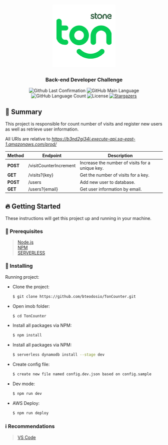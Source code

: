<h1 align="center">
  <img alt="tonStone" title="tonStone" src=".github/ton.png" width="200px" />
</h1>

<h3 align="center">
  Back-end Developer Challenge
</h3>

<p align="center">
  <img alt = "Github Last Confirmation" src = "https://img.shields.io/github/last-commit/Bteodosio/TonCounter">
  <img alt = "GitHub Main Language" src = "https://img.shields.io/github/languages/top/Bteodosio/TonCounter">
  <img alt="GitHub Language Count" src="https://img.shields.io/github/languages/count/Bteodosio/TonCounter?color=%2304D361">
  <img alt="License" src="https://img.shields.io/badge/license-MIT-%2304D361">

  <a href="https://github.com/Bteodosio/TonCounter/stargazers">
    <img alt="Stargazers" src="https://img.shields.io/github/stars/Bteodosio/TonCounter?style=social">
  </a>
</p>

## :page_with_curl: Summary

This project is responsible for count number of visits and register new users as well as retrieve user information.

All URIs are relative to *https://b3nd2gi34i.execute-api.sa-east-1.amazonaws.com/prod/*

Method | Endpoint | Description
------------- | ------------- | -------------
**POST** | /visitCounterIncrement | Increase the number of visits for a unique key.
**GET** | /visits?{key} | Get the number of visits for a key.
**POST** | ​/users | Add new user to database.
**GET** | /users?{email} | Get user information by email.

## :fire: Getting Started

These instructions will get this project up and running in your machine.

### :wave: Prerequisites

> [Node.js](http://nodejs.org/) \
> [NPM](https://www.npmjs.com/) \
> [SERVERLESS](https://www.serverless.com/)

### :rocket: Installing 

Running project:

- Clone the project:

  ```sh
  $ git clone https://github.com/bteodosio/TonCounter.git
  ```

- Open imob folder:

  ```sh
  $ cd TonCounter
  ```

- Install all packages via NPM:

  ```sh
  $ npm install
  ```

- Install all packages via NPM:

  ```sh
  $ serverless dynamodb install --stage dev
  ```

- Create config file:

  ```sh
  $ create new file named config.dev.json based on config.sample
  ```

- Dev mode:

  ```sh
  $ npm run dev
  ```

- AWS Deploy:

  ```sh
  $ npm run deploy
  ```

### :information_source: Recommendations

> [VS Code](https://code.visualstudio.com/)